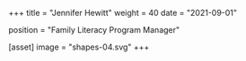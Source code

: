 +++
title = "Jennifer Hewitt"
weight = 40
date = "2021-09-01"

position = "Family Literacy Program Manager"

[asset]
  image = "shapes-04.svg"
+++

